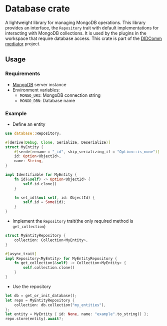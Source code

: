# Database crate

A lightweight library for managing MongoDB operations. This library provides an interface, the `Repository` trait with default implementations for interacting with MongoDB collections. It is used by the plugins in the workspace that require database access.
This crate is part of the [DIDComm mediator](https://github.com/adorsys/didcomm-mediator-rs) project.

## Usage

### Requirements

* [MongoDB](https://www.mongodb.com) server instance
* Environment variables:
  * `MONGO_URI`: MongoDB connection string
  * `MONGO_DBN`: Database name

### Example

* Define an entity

```rust
use database::Repository;

#[derive(Debug, Clone, Serialize, Deserialize)]
struct MyEntity {
    #[serde(rename = "_id", skip_serializing_if = "Option::is_none")]
    id: Option<ObjectId>,
    name: String,
}

impl Identifiable for MyEntity {
    fn id(&self) -> Option<ObjectId> {
        self.id.clone()
    }

    fn set_id(&mut self, id: ObjectId) {
        self.id = Some(id);
    }
}
```

* Implement the `Repository` trait(the only required method is `get_collection`)

```rust
struct MyEntityRepository {
    collection: Collection<MyEntity>,
}

#[async_trait]
impl Repository<MyEntity> for MyEntityRepository {
    fn get_collection(&self) -> Collection<MyEntity> {
        self.collection.clone()
    }
}
```

* Use the repository

```rust
let db = get_or_init_database();
let repo = MyEntityRepository {
    collection: db.collection("my_entities"),
};
let entity = MyEntity { id: None, name: "example".to_string() };
repo.store(entity).await?;
```
